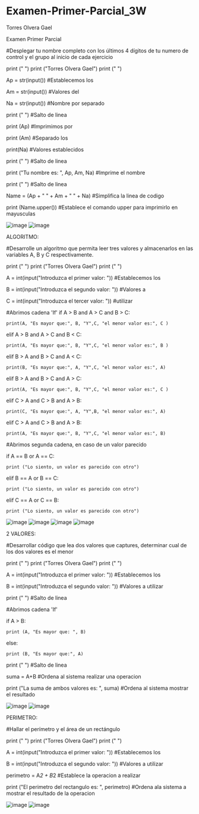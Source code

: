 # Examen-Primer-Parcial_3W

Torres Olvera Gael

Examen Primer Parcial

#Desplegar tu nombre completo con los últimos 4 dígitos de tu numero de control y el grupo al inicio de cada ejercicio

print (" ")
print ("Torres Olvera Gael")
print (" ")

Ap = str(input()) #Establecemos los

Am = str(input()) #Valores del

Na = str(input()) #Nombre por separado

print (" ") #Salto de linea

print (Ap) #Imprimimos por

print (Am) #Separado los

print(Na) #Valores establecidos

print (" ") #Salto de linea

print ("Tu nombre es: ", Ap, Am, Na) #Imprime el nombre

print (" ") #Salto de linea

Name = (Ap + " " + Am + " " + Na) #Simplifica la linea de codigo

print (Name.upper()) #Establece el comando upper para imprimirlo en mayusculas

![image](https://github.com/user-attachments/assets/6ffeda16-28ae-41a7-9588-bdfd635519c1)
![image](https://github.com/user-attachments/assets/89398d27-a4bb-47ca-82e2-93f0f2e25870)

ALGORITMO:

#Desarrolle un algoritmo que permita leer tres valores y almacenarlos en las variables A, B y C respectivamente.

print (" ")
print ("Torres Olvera Gael")
print (" ")

A = int(input("Introduzca el primer valor: ")) #Establecemos los

B = int(input("Introduzca el segundo valor: ")) #Valores a

C = int(input("Introduzca el tercer valor: ")) #utilizar

#Abrimos cadena 'If'
if A > B and A > C and B > C: 

    print(A, "Es mayor que:", B, "Y",C, "el menor valor es:", C )
    
elif A > B and A > C and B < C: 

    print(A, "Es mayor que:", B, "Y",C, "el menor valor es:", B )
    
elif B > A and B > C and A < C:

    print(B, "Es mayor que:", A, "Y",C, "el menor valor es:", A)
    
elif B > A and B > C and A > C:

    print(A, "Es mayor que:", B, "Y",C, "el menor valor es:", C )
    
elif C > A and C > B and A > B:

    print(C, "Es mayor que:", A, "Y",B, "el menor valor es:", A)
    
elif C > A and C > B and  A > B: 

    print(A, "Es mayor que:", B, "Y",C, "el menor valor es:", B)
    

#Abrimos segunda cadena, en caso de un valor parecido

if A == B or A == C:

    print ("Lo siento, un valor es parecido con otro")
    
elif B == A or B == C:

    print ("Lo siento, un valor es parecido con otro")
    
elif C == A or C == B:

    print ("Lo siento, un valor es parecido con otro")

![image](https://github.com/user-attachments/assets/0dab6970-63a5-4c03-b780-664fa5b4cba7)
![image](https://github.com/user-attachments/assets/36c0d80e-898a-4446-9cc1-b6dea32bf109)
![image](https://github.com/user-attachments/assets/4011ddd1-c203-4ae9-9dab-548712e305cb)
![image](https://github.com/user-attachments/assets/6f040a3a-6279-4bee-9240-748580b9118b)

2 VALORES:

#Desarrollar código que lea dos valores que captures, determinar cual de los dos valores es el menor

print (" ")
print ("Torres Olvera Gael")
print (" ")


A = int(input("Introduzca el primer valor: ")) #Establecemos los

B = int(input("Introduzca el segundo valor: ")) #Valores a utilizar

print (" ") #Salto de linea

#Abrimos cadena 'If'

if A > B:

    print (A, "Es mayor que: ", B)
    
else:

    print (B, "Es mayor que:", A)

print (" ") #Salto de linea

suma = A+B #Ordena al sistema realizar una operacion

print ("La suma de ambos valores es: ", suma) #Ordena al sistema mostrar el resultado

![image](https://github.com/user-attachments/assets/4c4d8f27-d5d1-492a-a1df-6870dfc77d26)
![image](https://github.com/user-attachments/assets/80322155-72f7-4867-803c-ce84e74d6214)

PERIMETRO:

#Hallar el perímetro y el área de un rectángulo

print (" ")
print ("Torres Olvera Gael")
print (" ")

A = int(input("Introduzca el primer valor: ")) #Establecemos los

B = int(input("Introduzca el segundo valor: ")) #Valores a utilizar

perimetro = A*2 + B*2 #Establece la operacion a realizar

print ("El perimetro del rectangulo es: ", perimetro) #Ordena ala sistema a mostrar el resultado de la operacion

![image](https://github.com/user-attachments/assets/41c68668-da0d-466e-b32a-9a4f621d414c)
![image](https://github.com/user-attachments/assets/273369de-d776-4384-85db-8ab11d315155)
